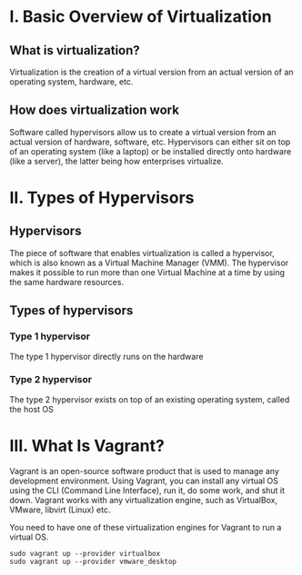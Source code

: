 # I. Basic Overview of Virtualization

## What is virtualization?
Virtualization is the creation of a virtual version from an actual version of an operating system, hardware, etc.

## How does virtualization work
Software called hypervisors allow us to create a virtual version from an actual version of hardware, software, etc.
Hypervisors can either sit on top of an operating system (like a laptop) or be installed directly onto hardware (like a server), the latter being how enterprises virtualize.

# II. Types of Hypervisors

## Hypervisors
The piece of software that enables virtualization is called a hypervisor, which is also known as a Virtual Machine Manager (VMM).
The hypervisor makes it possible to run more than one Virtual Machine at a time by using the same hardware resources.

## Types of hypervisors
### Type 1 hypervisor
The type 1 hypervisor directly runs on the hardware
### Type 2 hypervisor
The type 2 hypervisor exists on top of an existing operating system, called the host OS

# III. What Is Vagrant?
Vagrant is an open-source software product that is used to manage any development environment.
Using Vagrant, you can install any virtual OS using the CLI (Command Line Interface), run it, do some work, and shut it down.
Vagrant works with any virtualization engine, such as VirtualBox, VMware, libvirt (Linux) etc.

You need to have one of these virtualization engines for Vagrant to run a virtual OS.

```shell
sudo vagrant up --provider virtualbox
sudo vagrant up --provider vmware_desktop
```
